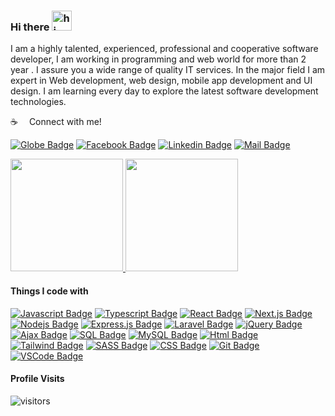### Hi there <img src="https://user-images.githubusercontent.com/1303154/88677602-1635ba80-d120-11ea-84d8-d263ba5fc3c0.gif" width="32px" alt="hi">
I am a highly talented, experienced, professional and cooperative software developer, I am working in programming and web world for more than 2 year . I assure you a wide range of quality IT services. In the major field I am expert in Web development, web design, mobile app development and UI design. I am learning every day to explore the latest software development technologies. 

<!--
**monirulakand/monirulakand** is a ✨ _special_ ✨ repository because its `README.md` (this file) appears on your GitHub profile.

Here are some ideas to get you started:

- 🔭 I’m currently working on ...
- 🌱 I’m currently learning ...
- 👯 I’m looking to collaborate on ...
- 🤔 I’m looking for help with ...
- 💬 Ask me about ...
- 📫 How to reach me: ...
- 😄 Pronouns: ...
- ⚡ Fun fact: ...
-->

:coffee: &emsp;Connect with me!

[![Globe Badge](https://img.shields.io/badge/Portfolio-1877F2?style=for-the-badge&logo=globe&logoColor=white)](https://monirulakand.com) 
[![Facebook Badge](https://img.shields.io/badge/Facebook-1877F2?style=for-the-badge&logo=facebook&logoColor=white)](https://www.facebook.com/monirul.sumon/) [![Linkedin Badge](https://img.shields.io/badge/LinkedIn-0077B5?style=for-the-badge&logo=linkedin&logoColor=white)](https://www.linkedin.com/in/monirul-akand/) [![Mail Badge](https://img.shields.io/badge/Gmail-D14836?style=for-the-badge&logo=gmail&logoColor=white)](mailto:soft.monirul@gmail.com)

<!--
![Monirul github](https://github-readme-stats.vercel.app/api?username=monirulakand&count_private=true&show_icons=true&theme=algolia)
[![Top Langs](https://github-readme-stats.vercel.app/api/top-langs/?username=monirulakand&layout=compact&count_private=true&langs_count=8&card_width=250,card_height=245)](https://github.com/monirulakand/github-readme-stats)
-->

<p align="left">
<a href="https://github.com/monirulakand">
  <img height="180em" src="https://github-readme-stats.vercel.app/api?username=monirulakand&show_icons=true&theme=algolia&include_all_commits=true&count_private=true"/>
  <img height="180em" src="https://github-readme-stats.vercel.app/api/top-langs/?username=monirulakand&layout=compact&langs_count=8&theme=algolia"/>
</a>
</p>

#### Things I code with

[![Javascript Badge](https://img.shields.io/badge/-Javascript-F0DB4F?style=for-the-badge&labelColor=black&logo=javascript&logoColor=F0DB4F)](#) 
[![Typescript Badge](https://img.shields.io/badge/-Typescript-007acc?style=for-the-badge&labelColor=black&logo=typescript&logoColor=007acc)](#) 
[![React Badge](https://img.shields.io/badge/-React-61DBFB?style=for-the-badge&labelColor=black&logo=react&logoColor=61DBFB)](#) 
[![Next.js Badge](https://img.shields.io/badge/next.js-000000?style=for-the-badge&logo=nextdotjs&logoColor=white)](#) 
[![Nodejs Badge](https://img.shields.io/badge/-Nodejs-3C873A?style=for-the-badge&labelColor=black&logo=node.js&logoColor=3C873A)](#) 
[![Express.js Badge](https://img.shields.io/badge/Express.js-000000?style=for-the-badge&logo=express&logoColor=white)](#) 
[![Laravel Badge](https://img.shields.io/badge/-Laravel-fb503b?style=for-the-badge&labelColor=white&logo=laravel&logoColor=fb503b)](#) 
[![jQuery Badge](https://img.shields.io/badge/jQuery-ffffff?style=for-the-badge&labelColor=f5f5f5&logo=jquery&logoColor=blue)](#) 
[![Ajax Badge](https://img.shields.io/badge/-ajax-ffffff?style=for-the-badge&labelColor=black&logo=ajax&logoColor=blue)](#) 
[![SQL Badge](https://img.shields.io/badge/-Sql-5C2D91?style=for-the-badge&logo=sql%20studio&logoColor=white)](#) 
[![MySQL Badge](https://img.shields.io/badge/MySLQ-F05032?style=for-the-badge&logo=MySQL&logoColor=white)](#)
[![Html Badge](https://img.shields.io/badge/-Html5-CC6699?style=for-the-badge&logo=html5&logoColor=white)](#) 
[![Tailwind Badge](https://img.shields.io/badge/Tailwind%20CSS-092749?style=for-the-badge&logo=tailwindcss&logoColor=06B6D4&labelColor=000000)](#) 
[![SASS Badge](https://img.shields.io/badge/Sass-CC6699?style=for-the-badge&logo=sass&logoColor=white)](#) 
[![CSS Badge](https://img.shields.io/badge/-CSS-CC6699?style=for-the-badge&logo=css&logoColor=white)](#) 
[![Git Badge](https://img.shields.io/badge/Git-F05032?style=for-the-badge&logo=git&logoColor=white)](#)
[![VSCode Badge](https://img.shields.io/badge/Visual_Studio-5C2D91?style=for-the-badge&logo=visual%20studio&logoColor=white)](#) 

<!--
#### My Projects

<table width:"100%" table-responsive>
  <thead align="center">
    <tr border: none;>
      <td><b>Projects Name</b></td>
      <td><b>Type</b></td>
      <td><b>Technology</b></td>
      <td><b>Live Preview</b></td>
    </tr>
  </thead>
  <tbody>
    <tr>
      <td>Kistimath</td>
      <td>Ecommerce CMS</td>
      <td>Laravel & React JS</td>
      <td><a href="kistimath.com" target="_blank">kistimath.com</a></td>
    </tr>
  </tbody>
</table >
-->


#### Profile Visits 
![visitors](https://visitor-badge.glitch.me/badge?page_id=monirulakand.monirulakand)
